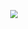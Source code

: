 <p align="center">
	<img src="https://github.com/Julian-young/LearningReview/raw/dev-jiale/image_0_ml_overview/WechatIMG891.png" style="zoom:80%" />
</p>
